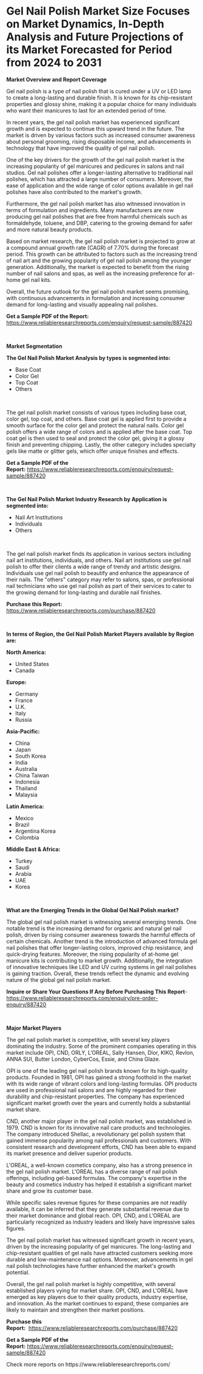 <p><h1>Gel Nail Polish Market Size Focuses on Market Dynamics, In-Depth Analysis and Future Projections of its Market Forecasted for Period from 2024 to 2031</h1></p><p><strong>Market Overview and Report Coverage</strong></p>
<p><p>Gel nail polish is a type of nail polish that is cured under a UV or LED lamp to create a long-lasting and durable finish. It is known for its chip-resistant properties and glossy shine, making it a popular choice for many individuals who want their manicures to last for an extended period of time.</p><p>In recent years, the gel nail polish market has experienced significant growth and is expected to continue this upward trend in the future. The market is driven by various factors such as increased consumer awareness about personal grooming, rising disposable income, and advancements in technology that have improved the quality of gel nail polish.</p><p>One of the key drivers for the growth of the gel nail polish market is the increasing popularity of gel manicures and pedicures in salons and nail studios. Gel nail polishes offer a longer-lasting alternative to traditional nail polishes, which has attracted a large number of consumers. Moreover, the ease of application and the wide range of color options available in gel nail polishes have also contributed to the market's growth.</p><p>Furthermore, the gel nail polish market has also witnessed innovation in terms of formulation and ingredients. Many manufacturers are now producing gel nail polishes that are free from harmful chemicals such as formaldehyde, toluene, and DBP, catering to the growing demand for safer and more natural beauty products.</p><p>Based on market research, the gel nail polish market is projected to grow at a compound annual growth rate (CAGR) of 7.70% during the forecast period. This growth can be attributed to factors such as the increasing trend of nail art and the growing popularity of gel nail polish among the younger generation. Additionally, the market is expected to benefit from the rising number of nail salons and spas, as well as the increasing preference for at-home gel nail kits.</p><p>Overall, the future outlook for the gel nail polish market seems promising, with continuous advancements in formulation and increasing consumer demand for long-lasting and visually appealing nail polishes.</p></p>
<p><strong>Get a Sample PDF of the Report:</strong> <a href="https://www.reliableresearchreports.com/enquiry/request-sample/887420">https://www.reliableresearchreports.com/enquiry/request-sample/887420</a></p>
<p>&nbsp;</p>
<p><strong>Market Segmentation</strong></p>
<p><strong>The Gel Nail Polish Market Analysis by types is segmented into:</strong></p>
<p><ul><li>Base Coat</li><li>Color Gel</li><li>Top Coat</li><li>Others</li></ul></p>
<p>&nbsp;</p>
<p><p>The gel nail polish market consists of various types including base coat, color gel, top coat, and others. Base coat gel is applied first to provide a smooth surface for the color gel and protect the natural nails. Color gel polish offers a wide range of colors and is applied after the base coat. Top coat gel is then used to seal and protect the color gel, giving it a glossy finish and preventing chipping. Lastly, the other category includes specialty gels like matte or glitter gels, which offer unique finishes and effects.</p></p>
<p><strong>Get a Sample PDF of the Report:</strong>&nbsp;<a href="https://www.reliableresearchreports.com/enquiry/request-sample/887420">https://www.reliableresearchreports.com/enquiry/request-sample/887420</a></p>
<p>&nbsp;</p>
<p><strong>The Gel Nail Polish Market Industry Research by Application is segmented into:</strong></p>
<p><ul><li>Nail Art Institutions</li><li>Individuals</li><li>Others</li></ul></p>
<p>&nbsp;</p>
<p><p>The gel nail polish market finds its application in various sectors including nail art institutions, individuals, and others. Nail art institutions use gel nail polish to offer their clients a wide range of trendy and artistic designs. Individuals use gel nail polish to beautify and enhance the appearance of their nails. The "others" category may refer to salons, spas, or professional nail technicians who use gel nail polish as part of their services to cater to the growing demand for long-lasting and durable nail finishes.</p></p>
<p><strong>Purchase this Report:</strong>&nbsp; <a href="https://www.reliableresearchreports.com/purchase/887420">https://www.reliableresearchreports.com/purchase/887420</a></p>
<p>&nbsp;</p>
<p><strong>In terms of Region, the Gel Nail Polish Market Players available by Region are:</strong></p>
<p>
    <p> <strong> North America: </strong>
        <ul>
            <li>United States</li>
            <li>Canada</li>
        </ul>
        </p> 
    <p> <strong> Europe: </strong>
        <ul>
            <li>Germany</li>
            <li>France</li>
            <li>U.K.</li>
            <li>Italy</li>
            <li>Russia</li>
        </ul>
        </p> 
    <p> <strong> Asia-Pacific: </strong>
        <ul>
            <li>China</li>
            <li>Japan</li>
            <li>South Korea</li>
            <li>India</li>
            <li>Australia</li>
            <li>China Taiwan</li>
            <li>Indonesia</li>
            <li>Thailand</li>
            <li>Malaysia</li>
        </ul>
        </p> 
    <p> <strong> Latin America: </strong>
        <ul>
            <li>Mexico</li>
            <li>Brazil</li>
            <li>Argentina Korea</li>
            <li>Colombia</li>
        </ul>
        </p> 
    <p> <strong> Middle East & Africa: </strong>
        <ul>
            <li>Turkey</li>
            <li>Saudi</li>
            <li>Arabia</li>
            <li>UAE</li>
            <li>Korea</li>
        </ul>
    </p>
    </p>
<p>&nbsp;</p>
<p><strong>What are the Emerging Trends in the Global Gel Nail Polish market?</strong></p>
<p><p>The global gel nail polish market is witnessing several emerging trends. One notable trend is the increasing demand for organic and natural gel nail polish, driven by rising consumer awareness towards the harmful effects of certain chemicals. Another trend is the introduction of advanced formula gel nail polishes that offer longer-lasting colors, improved chip resistance, and quick-drying features. Moreover, the rising popularity of at-home gel manicure kits is contributing to market growth. Additionally, the integration of innovative techniques like LED and UV curing systems in gel nail polishes is gaining traction. Overall, these trends reflect the dynamic and evolving nature of the global gel nail polish market.</p></p>
<p><strong>Inquire or Share Your Questions If Any Before Purchasing This Report</strong>- <a href="https://www.reliableresearchreports.com/enquiry/pre-order-enquiry/887420">https://www.reliableresearchreports.com/enquiry/pre-order-enquiry/887420</a></p>
<p>&nbsp;</p>
<p><strong>Major Market Players</strong></p>
<p><p>The gel nail polish market is competitive, with several key players dominating the industry. Some of the prominent companies operating in this market include OPI, CND, ORLY, L’OREAL, Sally Hansen, Dior, KIKO, Revlon, ANNA SUI, Butter London, CyberCos, Essie, and China Glaze. </p><p>OPI is one of the leading gel nail polish brands known for its high-quality products. Founded in 1981, OPI has gained a strong foothold in the market with its wide range of vibrant colors and long-lasting formulas. OPI products are used in professional nail salons and are highly regarded for their durability and chip-resistant properties. The company has experienced significant market growth over the years and currently holds a substantial market share.</p><p>CND, another major player in the gel nail polish market, was established in 1979. CND is known for its innovative nail care products and technologies. The company introduced Shellac, a revolutionary gel polish system that gained immense popularity among nail professionals and customers. With consistent research and development efforts, CND has been able to expand its market presence and deliver superior products.</p><p>L'OREAL, a well-known cosmetics company, also has a strong presence in the gel nail polish market. L'OREAL has a diverse range of nail polish offerings, including gel-based formulas. The company's expertise in the beauty and cosmetics industry has helped it establish a significant market share and grow its customer base.</p><p>While specific sales revenue figures for these companies are not readily available, it can be inferred that they generate substantial revenue due to their market dominance and global reach. OPI, CND, and L'OREAL are particularly recognized as industry leaders and likely have impressive sales figures.</p><p>The gel nail polish market has witnessed significant growth in recent years, driven by the increasing popularity of gel manicures. The long-lasting and chip-resistant qualities of gel nails have attracted customers seeking more durable and low-maintenance nail options. Moreover, advancements in gel nail polish technologies have further enhanced the market's growth potential.</p><p>Overall, the gel nail polish market is highly competitive, with several established players vying for market share. OPI, CND, and L'OREAL have emerged as key players due to their quality products, industry expertise, and innovation. As the market continues to expand, these companies are likely to maintain and strengthen their market positions.</p></p>
<p><strong>Purchase this Report:</strong>&nbsp;&nbsp;<a href="https://www.reliableresearchreports.com/purchase/887420">https://www.reliableresearchreports.com/purchase/887420</a></p>
<p></p>
<p><strong>Get a Sample PDF of the Report:</strong>&nbsp;<a href="https://www.reliableresearchreports.com/enquiry/request-sample/887420">https://www.reliableresearchreports.com/enquiry/request-sample/887420</a></p>
<p>Check more reports on https://www.reliableresearchreports.com/</p>